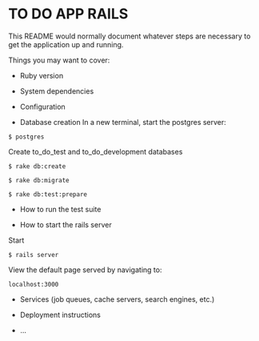 # TO DO APP RAILS

This README would normally document whatever steps are necessary to get the
application up and running.

Things you may want to cover:

* Ruby version

* System dependencies

* Configuration

* Database creation
In a new terminal, start the postgres server:
```
$ postgres
```

Create to_do_test and to_do_development databases
```
$ rake db:create
```
```
$ rake db:migrate
```
```
$ rake db:test:prepare
```

* How to run the test suite


* How to start the rails server

Start
```
$ rails server
```
View the default page served by navigating to:
```
localhost:3000
```

* Services (job queues, cache servers, search engines, etc.)

* Deployment instructions

* ...
